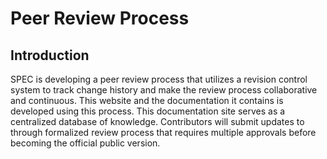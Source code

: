 # Peer Review Process

## Introduction

SPEC is developing a peer review process that utilizes a revision control system to track change history and make the review process collaborative and continuous. This website and the documentation it contains is developed using this process. This documentation site serves as a centralized database of knowledge. Contributors will submit updates to through formalized review process that requires multiple approvals before becoming the official public version.

